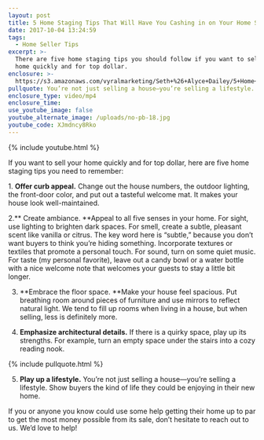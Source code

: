 ```yaml
---
layout: post
title: 5 Home Staging Tips That Will Have You Cashing in on Your Home Sale
date: 2017-10-04 13:24:59
tags:
  - Home Seller Tips
excerpt: >-
  There are five home staging tips you should follow if you want to sell your
  home quickly and for top dollar.
enclosure: >-
  https://s3.amazonaws.com/vyralmarketing/Seth+%26+Alyce+Dailey/5+Home+Staging+Tips+That+Will+Have+You+Cashing+in+on+Your+Home+Sale.mp4
pullquote: You’re not just selling a house—you’re selling a lifestyle.
enclosure_type: video/mp4
enclosure_time:
use_youtube_image: false
youtube_alternate_image: /uploads/no-pb-18.jpg
youtube_code: XJmdncy8Rko
---
```



{% include youtube.html %}

If you want to sell your home quickly and for top dollar, here are five home staging tips you need to remember:

1.&nbsp;**Offer curb appeal.**&nbsp;Change out the house numbers, the outdoor lighting, the front-door color, and put out a tasteful welcome mat. It makes your house look well-maintained.

2.** Create ambiance.&nbsp;**Appeal to all five senses in your home. For sight, use lighting to brighten dark spaces. For smell, create a subtle, pleasant scent like vanilla or citrus. The key word here is “subtle,” because you don’t want buyers to think you’re hiding something. Incorporate textures or textiles that promote a personal touch. For sound, turn on some quiet music. For taste (my personal favorite), leave out a candy bowl or a water bottle with a nice welcome note that welcomes your guests to stay a little bit longer.

3. **Embrace the floor space.&nbsp;**Make your house feel spacious. Put breathing room around pieces of furniture and use mirrors to reflect natural light. We tend to fill up rooms when living in a house, but when selling, less is definitely more.

4. **Emphasize architectural details.** If there is a quirky space, play up its strengths. For example, turn an empty space under the stairs into a cozy reading nook.

{% include pullquote.html %}

5. **Play up a lifestyle.** You’re not just selling a house—you’re selling a lifestyle. Show buyers the kind of life they could be enjoying in their new home.

If you or anyone you know could use some help getting their home up to par to get the most money possible from its sale, don’t hesitate to reach out to us. We’d love to help!
